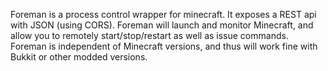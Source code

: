 Foreman is a process control wrapper for minecraft. It exposes a REST api with JSON (using CORS). Foreman will launch and monitor Minecraft, and allow you to remotely start/stop/restart as well as issue commands.  Foreman is independent of Minecraft versions, and thus will work fine with Bukkit or other modded versions. 